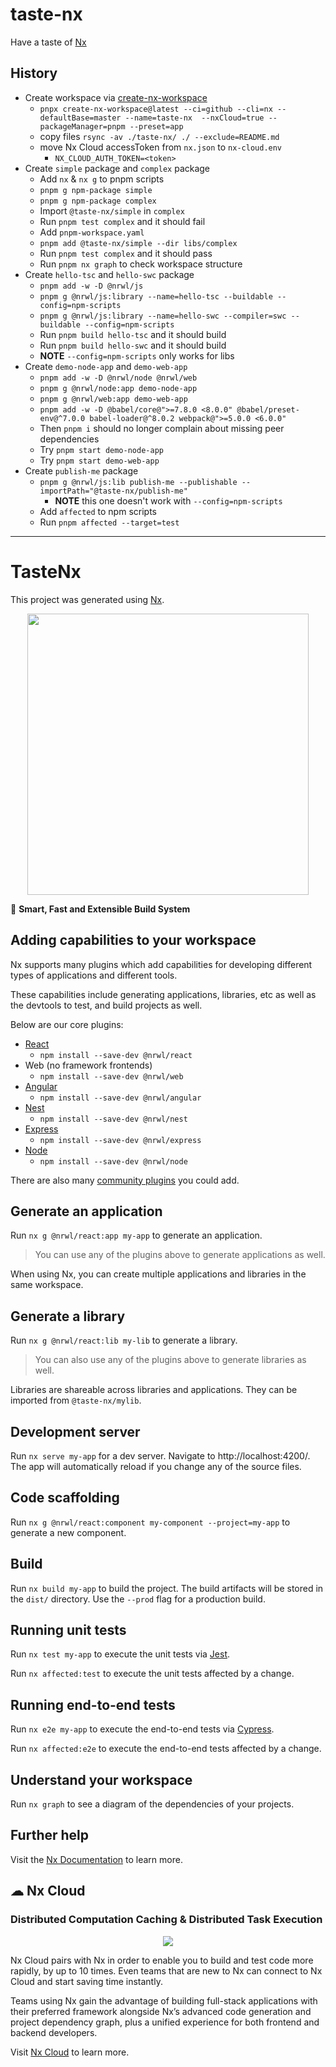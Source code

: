 # taste-nx
Have a taste of [Nx](https://nx.dev/)

## History

* Create workspace via [create-nx-workspace](https://nx.dev/cli/create-nx-workspace)
  * `pnpx create-nx-workspace@latest --ci=github --cli=nx --defaultBase=master --name=taste-nx  --nxCloud=true --packageManager=pnpm --preset=app`
  * copy files `rsync -av ./taste-nx/ ./ --exclude=README.md`
  * move Nx Cloud accessToken from `nx.json` to `nx-cloud.env`
    * `NX_CLOUD_AUTH_TOKEN=<token>`
* Create `simple` package and `complex` package
  * Add `nx` & `nx g` to pnpm scripts
  * `pnpm g npm-package simple`
  * `pnpm g npm-package complex`
  * Import `@taste-nx/simple` in `complex`
  * Run `pnpm test complex` and it should fail
  * Add `pnpm-workspace.yaml`
  * `pnpm add @taste-nx/simple --dir libs/complex`
  * Run `pnpm test complex` and it should pass
  * Run `pnpm nx graph` to check workspace structure
* Create `hello-tsc` and `hello-swc` package
  * `pnpm add -w -D @nrwl/js`
  * `pnpm g @nrwl/js:library --name=hello-tsc --buildable --config=npm-scripts`
  * `pnpm g @nrwl/js:library --name=hello-swc --compiler=swc --buildable --config=npm-scripts`
  * Run `pnpm build hello-tsc` and it should build
  * Run `pnpm build hello-swc` and it should build
  * **NOTE** `--config=npm-scripts` only works for libs
* Create `demo-node-app` and `demo-web-app`
  * `pnpm add -w -D @nrwl/node @nrwl/web`
  * `pnpm g @nrwl/node:app demo-node-app`
  * `pnpm g @nrwl/web:app demo-web-app`
  * `pnpm add -w -D @babel/core@">=7.8.0 <8.0.0" @babel/preset-env@^7.0.0 babel-loader@^8.0.2 webpack@">=5.0.0 <6.0.0"`
  * Then `pnpm i` should no longer complain about missing peer dependencies
  * Try `pnpm start demo-node-app`
  * Try `pnpm start demo-web-app`
* Create `publish-me` package
  * `pnpm g @nrwl/js:lib publish-me --publishable --importPath="@taste-nx/publish-me"`
    * **NOTE** this one doesn't work with `--config=npm-scripts`
  * Add `affected` to npm scripts
  * Run `pnpm affected --target=test`

---
# TasteNx

This project was generated using [Nx](https://nx.dev).

<p style="text-align: center;"><img src="https://raw.githubusercontent.com/nrwl/nx/master/images/nx-logo.png" width="450"></p>

🔎 **Smart, Fast and Extensible Build System**

## Adding capabilities to your workspace

Nx supports many plugins which add capabilities for developing different types of applications and different tools.

These capabilities include generating applications, libraries, etc as well as the devtools to test, and build projects as well.

Below are our core plugins:

- [React](https://reactjs.org)
  - `npm install --save-dev @nrwl/react`
- Web (no framework frontends)
  - `npm install --save-dev @nrwl/web`
- [Angular](https://angular.io)
  - `npm install --save-dev @nrwl/angular`
- [Nest](https://nestjs.com)
  - `npm install --save-dev @nrwl/nest`
- [Express](https://expressjs.com)
  - `npm install --save-dev @nrwl/express`
- [Node](https://nodejs.org)
  - `npm install --save-dev @nrwl/node`

There are also many [community plugins](https://nx.dev/community) you could add.

## Generate an application

Run `nx g @nrwl/react:app my-app` to generate an application.

> You can use any of the plugins above to generate applications as well.

When using Nx, you can create multiple applications and libraries in the same workspace.

## Generate a library

Run `nx g @nrwl/react:lib my-lib` to generate a library.

> You can also use any of the plugins above to generate libraries as well.

Libraries are shareable across libraries and applications. They can be imported from `@taste-nx/mylib`.

## Development server

Run `nx serve my-app` for a dev server. Navigate to http://localhost:4200/. The app will automatically reload if you change any of the source files.

## Code scaffolding

Run `nx g @nrwl/react:component my-component --project=my-app` to generate a new component.

## Build

Run `nx build my-app` to build the project. The build artifacts will be stored in the `dist/` directory. Use the `--prod` flag for a production build.

## Running unit tests

Run `nx test my-app` to execute the unit tests via [Jest](https://jestjs.io).

Run `nx affected:test` to execute the unit tests affected by a change.

## Running end-to-end tests

Run `nx e2e my-app` to execute the end-to-end tests via [Cypress](https://www.cypress.io).

Run `nx affected:e2e` to execute the end-to-end tests affected by a change.

## Understand your workspace

Run `nx graph` to see a diagram of the dependencies of your projects.

## Further help

Visit the [Nx Documentation](https://nx.dev) to learn more.



## ☁ Nx Cloud

### Distributed Computation Caching & Distributed Task Execution

<p style="text-align: center;"><img src="https://raw.githubusercontent.com/nrwl/nx/master/images/nx-cloud-card.png"></p>

Nx Cloud pairs with Nx in order to enable you to build and test code more rapidly, by up to 10 times. Even teams that are new to Nx can connect to Nx Cloud and start saving time instantly.

Teams using Nx gain the advantage of building full-stack applications with their preferred framework alongside Nx’s advanced code generation and project dependency graph, plus a unified experience for both frontend and backend developers.

Visit [Nx Cloud](https://nx.app/) to learn more.
